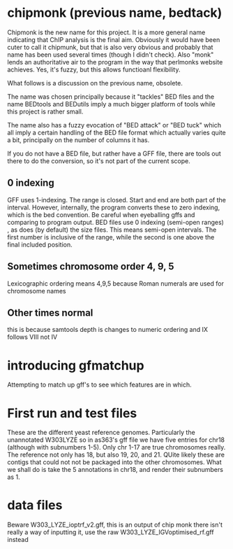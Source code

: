 # chipmonk (previous name, bedtack)

Chipmonk is the new name for this project. It is a more general name indicating that ChIP analysis is the final aim. Obviously it would have been cuter to call it chipmunk, but that is also very obvious and probably that name has been used several times (though I didn't check). Also "monk" lends an authoritative air to the program in the way that perlmonks website achieves. Yes, it's fuzzy, but this allows functioanl flexibility.

What follows is a discussion on the previous name, obsolete.

The name was chosen principally because it "tackles" BED files and the name BEDtools and BEDutils imply a much bigger platform of tools while this project is rather small.

The name also has a fuzzy evocation of "BED attack" or "BED tuck" which all imply a certain handling of the BED file format which actually varies quite a bit, principally on the number of columns it has.

If you do not have a BED file, but rather have a GFF file, there are tools out there to do the conversion, so it's not part of the current scope.

## 0 indexing
GFF uses 1-indexing. The range is closed. Start and end are both part of the interval. However, internally, the program converts these
to zero indexing, which is the bed convention. Be careful when eyeballing gffs and comparing to program output.
BED files use 0 indexing (semi-open ranges) , as does (by default) the size files.
This means semi-open intervals. The first number is inclusive of the range, while the second is one above the final included position.

## Sometimes chromosome order 4, 9, 5
Lexicographic ordering means 4,9,5 because Roman numerals are used for chromosome names

## Other times normal
this is because samtools depth is changes to numeric ordering and IX follows VIII not IV

# introducing gfmatchup
Attempting to match up gff's to see which features are in which.

# First run and test files

These are the different yeast reference genomes.
Particularly the unannotated W303LYZE
so in as363's gff file we have five entries for chr18 (although with subnumbers 1-5). Only chr 1-17 are true chromosomes really.
The reference not only has 18, but also 19, 20, and 21. QUite likely these are contigs that could
not not be packaged into the other chromosomes.
What we shall do is take the 5 annotations in chr18, and render their subnumbers as 1.

# data files
Beware W303\_LYZE\_ioptrf\_v2.gff, this is an output of chip monk
there isn't really a way of inputting it,
use the raw  W303\_LYZE\_IGVoptimised\_rf.gff
instead

